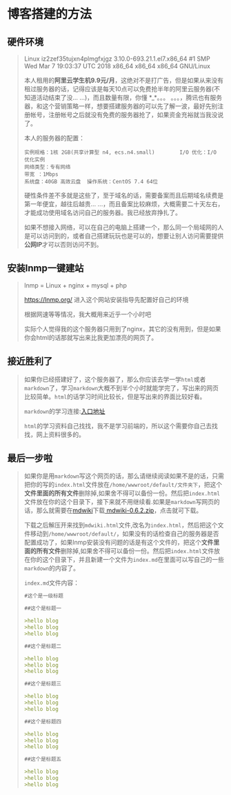 # 博客搭建的方法


## 硬件环境

>Linux iz2zef35tujxn4plmgfxjgz 3.10.0-693.21.1.el7.x86_64 #1 SMP Wed Mar 7 19:03:37 UTC 2018 x86_64 x86_64 x86_64 GNU/Linux
>
>本人租用的**阿里云学生机9.9元/月**，这绝对不是打广告，但是如果从来没有租过服务器的话，记得应该是每天10点可以免费抢半年的阿里云服务器(不知道活动结束了没... ...)，而且数量有限，你懂 \*_\*。。。 。。。，腾讯也有服务器，和这个营销策略一样，想要搭建服务器的可以先了解一波，最好先别注册帐号，注册帐号之后就没有免费的服务器抢了，如果资金充裕就当我没说了。
>
>本人的服务器的配置：
>
>```
>实例规格：1核 2GB(共享计算型 n4, ecs.n4.small)		I/O 优化：I/O 优化实例
>网络类型：专有网络
>带宽 ：1Mbps
>系统盘：40GB 高效云盘	操作系统：CentOS 7.4 64位
>```
>
>硬性条件差不多就是这些了，至于域名的话，需要备案而且后期域名续费是第一年便宜，越往后越贵... ...，而且备案比较麻烦，大概需要二十天左右，才能成功使用域名访问自己的服务器。我已经放弃挣扎了。
>
>如果不想接入网络，可以在自己的电脑上搭建一个，那么同一个局域网的人是可以访问到的，或者自己搭建玩玩也是可以的，想要让别人访问需要提供**公网IP**才可以否则访问不到。

## 安装lnmp一键建站

> lnmp = Linux + nginx + mysql + php
>
> https://lnmp.org/ 进入这个网站安装指导先配置好自己的环境
>
> 根据网速等等情况，我大概用来近乎一个小时吧
>
> 实际个人觉得我的这个服务器只用到了nginx，其它的没有用到，但是如果你会html的话那就写出来比我更加漂亮的网页了。

## 接近胜利了

>如果你已经搭建好了，这个服务器了，那么你应该去学一学`html`或者`markdown`了，学习`markdown`大概不到半个小时就能学完了，写出来的网页比较简单。`html`的话学习时间比较长，但是写出来的界面比较好看。
>
>`markdown`的学习连接:[入口地址](https://www.appinn.com/markdown/)
>
>`html`的学习资料自己找找，我不是学习前端的，所以这个需要你自己去找找，网上资料很多的。

## 最后一步啦

>如果你是用`markdown`写这个网页的话，那么请继续阅读如果不是的话，只需把你的写的`index.html`文件放在`/home/wwwroot/default/文件夹下`，把这个**文件里面的所有文件**删除掉,如果舍不得可以备份一份。然后把`index.html`文件放在你的这个目录下，接下来就不用继续看.如果是`markdown`写网页的话，那么就需要在[mdwiki](https://github.com/Dynalon/mdwiki/releases)下载[ mdwiki-0.6.2.zip](https://github.com/Dynalon/mdwiki/releases/download/0.6.2/mdwiki-0.6.2.zip)，点击就可下载。
>
>下载之后解压开来找到`mdwiki.html`文件,改名为`index.html`，然后把这个文件移动到`/home/wwwroot/default/`，如果没有的话检查自己的服务器是否配置成功了，如果lnmp安装没有问题的话是有这个文件的，把这个**文件里面的所有文件**删除掉,如果舍不得可以备份一份。然后把`index.html`文件放在你的这个目录下，并且新建一个文件为`index.md`在里面可以写自己的一些`markdown`的内容了。
>
>`index.md`文件内容：
>
>```markdown
>#这个是一级标题
>
>##这个是标题一
>
>>hello blog
>>hello blog
>>hello blog
>
>##这个是标题二
>
>>hello blog
>>hello blog
>>hello blog
>
>##这个是标题三
>
>>hello blog
>>hello blog
>>hello blog
>
>##这个是标题四
>
>>hello blog
>>hello blog
>>hello blog
>
>##这个是标题五
>
>>hello blog
>>hello blog
>>hello blog
>```
